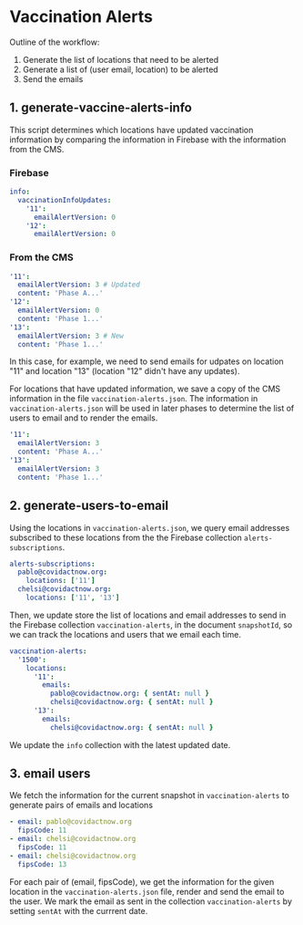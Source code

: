 # Vaccination Alerts

Outline of the workflow:

1. Generate the list of locations that need to be alerted
2. Generate a list of (user email, location) to be alerted
3. Send the emails

## 1. generate-vaccine-alerts-info

This script determines which locations have updated vaccination information by comparing the information in Firebase with the information from the CMS.

### Firebase

```yaml
info:
  vaccinationInfoUpdates:
    '11':
      emailAlertVersion: 0
    '12':
      emailAlertVersion: 0
```

### From the CMS

```yaml
'11':
  emailAlertVersion: 3 # Updated
  content: 'Phase A...'
'12':
  emailAlertVersion: 0
  content: 'Phase 1...'
'13':
  emailAlertVersion: 3 # New
  content: 'Phase 1...'
```

In this case, for example, we need to send emails for udpates on location "11" and location "13" (location "12" didn't have any updates).

For locations that have updated information, we save a copy of the CMS information in the file `vaccination-alerts.json`. The information in `vaccination-alerts.json` will be used in later phases to determine the list of users to email and to render the emails.

```yaml
'11':
  emailAlertVersion: 3
  content: 'Phase A...'
'13':
  emailAlertVersion: 3
  content: 'Phase 1...'
```

## 2. generate-users-to-email

Using the locations in `vaccination-alerts.json`, we query email addresses subscribed to these locations from the the Firebase collection `alerts-subscriptions`.

```yaml
alerts-subscriptions:
  pablo@covidactnow.org:
    locations: ['11']
  chelsi@covidactnow.org:
    locations: ['11', '13']
```

Then, we update store the list of locations and email addresses to send in the Firebase collection `vaccination-alerts`, in the document `snapshotId`, so we can track the locations and users that we email each time.

```yaml
vaccination-alerts:
  '1500':
    locations:
      '11':
        emails:
          pablo@covidactnow.org: { sentAt: null }
          chelsi@covidactnow.org: { sentAt: null }
      '13':
        emails:
          chelsi@covidactnow.org: { sentAt: null }
```

We update the `info` collection with the latest updated date.

## 3. email users

We fetch the information for the current snapshot in `vaccination-alerts` to generate pairs of emails and locations

```yaml
- email: pablo@covidactnow.org
  fipsCode: 11
- email: chelsi@covidactnow.org
  fipsCode: 11
- email: chelsi@covidactnow.org
  fipsCode: 13
```

For each pair of (email, fipsCode), we get the information for the given location in the `vaccination-alerts.json` file, render and send the email to the user. We mark the email as sent in the collection `vaccination-alerts` by setting `sentAt` with the currrent date.
